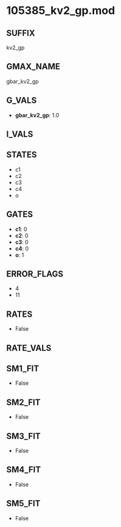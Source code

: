 # 105385_kv2_gp.mod

## SUFFIX

kv2_gp

## GMAX_NAME

gbar_kv2_gp

## G_VALS

- **gbar_kv2_gp**: 1.0

## I_VALS


## STATES

- c1
- c2
- c3
- c4
- o

## GATES

- **c1**: 0
- **c2**: 0
- **c3**: 0
- **c4**: 0
- **o**: 1

## ERROR_FLAGS

- 4
- 11

## RATES

- False

## RATE_VALS


## SM1_FIT

- False

## SM2_FIT

- False

## SM3_FIT

- False

## SM4_FIT

- False

## SM5_FIT

- False

